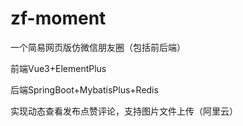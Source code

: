 # zf-moment
一个简易网页版仿微信朋友圈（包括前后端）

前端Vue3+ElementPlus

后端SpringBoot+MybatisPlus+Redis

实现动态查看发布点赞评论，支持图片文件上传（阿里云）


